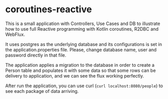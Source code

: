 # coroutines-reactive

This is a small application with Controllers, Use Cases and DB to illustrate how to use full Reactive programming with 
Kotlin coroutines, R2DBC and WebFlux.

It uses postgres as the underlying database and its configurations is set in the application.properties file. Please, 
change database name, user and password directly in that file.

The application applies a migration to the database in order to create a Person table and populates it with some data 
so that some rows can be delivery to  application, and we can see the flux working perfectly.

After run the application, you can use curl (`curl localhost:8080/people`) to see each package of data arriving.
